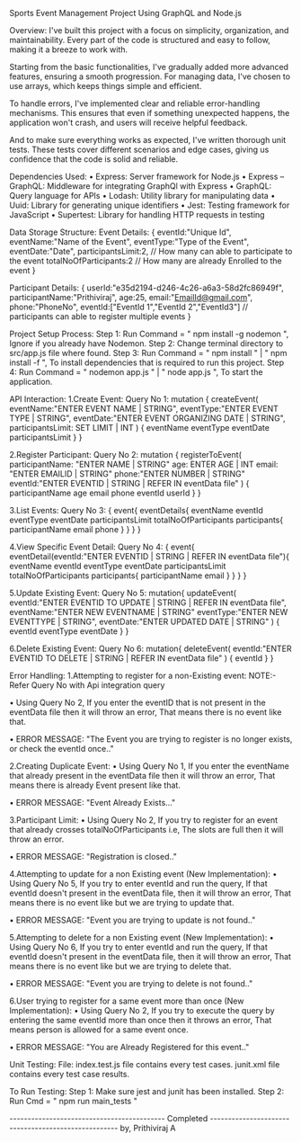 Sports Event Management Project Using GraphQL and Node.js


Overview:
I've built this project with a focus on simplicity, organization, and maintainability. Every part of the code is structured and easy to follow, making it a breeze to work with.

Starting from the basic functionalities, I've gradually added more advanced features, ensuring a smooth progression. For managing data, I've chosen to use arrays, which keeps things simple and efficient.

To handle errors, I've implemented clear and reliable error-handling mechanisms. This ensures that even if something unexpected happens, the application won't crash, and users will receive helpful feedback.

And to make sure everything works as expected, I've written thorough unit tests. These tests cover different scenarios and edge cases, giving us confidence that the code is solid and reliable.


Dependencies Used:
• Express: Server framework for Node.js
• Express – GraphQL: Middleware for integrating GraphQl with Express
• GraphQL: Query language for APIs
• Lodash: Utility library for manipulating data
• Uuid: Library for generating unique identifiers
• Jest: Testing framework for JavaScript
• Supertest: Library for handling HTTP requests in testing


Data Storage Structure:
Event Details:
{
        eventId:"Unique Id",
        eventName:"Name of the Event",
        eventType:"Type of the Event",
        eventDate:"Date",
        participantsLimit:2, // How many can able to participate to the event
        totalNoOfParticipants:2 // How many are already Enrolled to the event
}

Participant Details:
{
        userId:"e35d2194-d246-4c26-a6a3-58d2fc86949f",
        participantName:"Prithiviraj",
        age:25,
        email:"EmailId@gmail.com",
        phone:"PhoneNo",
        eventId:["EventId 1","EventId 2","EventId3"] // participants can able to register multiple events
}


Project Setup Process:
Step 1: Run Command = " npm install -g nodemon ", Ignore if you already have Nodemon.
Step 2: Change terminal directory to src/app.js file where found.
Step 3: Run Command = " npm install " | " npm install -f ", To install dependencies that is 
required to run this project.
Step 4: Run Command = " nodemon app.js " | " node app.js ", To start the application.


API Interaction:
1.Create Event:
Query No 1:
mutation {
     createEvent(
       eventName:"ENTER EVENT NAME | STRING",
       eventType:"ENTER EVENT TYPE | STRING", 
       eventDate:"ENTER EVENT ORGANIZING DATE | STRING",
       participantsLimit: SET LIMIT | INT
     )
   {
     eventName
     eventType
     eventDate
     participantsLimit
   }
}

2.Register Participant:
Query No 2:
mutation {
  registerToEvent(
    participantName: "ENTER NAME | STRING"
    age: ENTER AGE | INT
    email: "ENTER EMAILID | STRING"
    phone:"ENTER NUMBER | STRING"
    eventId:"ENTER EVENTID | STRING | REFER IN eventData file"
  ) {
    participantName
    age
    email
    phone
    eventId
    userId
  }
}
 
3.List Events:
Query No 3:
{
 event{
  eventDetails{
    eventName
    eventId
    eventType
    eventDate
    participantsLimit
    totalNoOfParticipants
    participants{
      participantName
      email
      phone
    }
  }
} 
}

4.View Specific Event Detail:
Query No 4:
{
	event{
    	eventDetail(eventId:"ENTER EVENTID | STRING | REFER IN eventData file"){
    	eventName
    	eventId
    	eventType
    	eventDate
    	participantsLimit
    	totalNoOfParticipants
      	  participants{
            participantName
            email
      }
  }
}
}

5.Update Existing Event:
Query No 5:
mutation{
  updateEvent(
    eventId:"ENTER EVENTID TO UPDATE | STRING | REFER IN eventData file",
    eventName:"ENTER NEW EVENTNAME | STRING"
    eventType:"ENTER NEW EVENTTYPE | STRING",
    eventDate:"ENTER UPDATED DATE | STRING"
  )
  {
    eventId
    eventType
    eventDate
  }
}

6.Delete Existing Event:
Query No 6:
mutation{
  deleteEvent(
    eventId:"ENTER EVENTID TO DELETE | STRING | REFER IN eventData file"
  )
  {
    eventId
  }
}

Error Handling:
1.Attempting to register for a non-Existing event:
NOTE:- Refer Query No with Api integration query

• Using Query No 2, If you enter the eventID that is not present in the eventData file then it 
will throw an error, That means there is no event like that.

• ERROR MESSAGE: "The Event you are trying to register is no longer exists, or check 
the eventId once.."

2.Creating Duplicate Event: 
• Using Query No 1, If you enter the eventName that already present in the eventData file 
then it will throw an error, That means there is already Event present like that.

• ERROR MESSAGE: "Event Already Exists..."

3.Participant Limit: 
• Using Query No 2, If you try to register for an event that already crosses 
totalNoOfParticipants i.e, The slots are full then it will throw an error.

• ERROR MESSAGE: "Registration is closed.."

4.Attempting to update for a non Existing event (New Implementation):
• Using Query No 5, If you try to enter eventId and run the query, If that eventId doesn't 
present in the eventData file, then it will throw an error, That means there is no event like 
but we are trying to update that.

• ERROR MESSAGE: "Event you are trying to update is not found.." 

5.Attempting to delete for a non Existing event (New Implementation): 
• Using Query No 6, If you try to enter eventId and run the query, If that eventId doesn't 
present in the eventData file, then it will throw an error, That means there is no event like 
but we are trying to delete that.

• ERROR MESSAGE: "Event you are trying to delete is not found.."

6.User trying to register for a same event more than once (New Implementation): 
• Using Query No 2, If you try to execute the query by entering the same eventId more 
than once then it throws an error, That means person is allowed for a same event once.

• ERROR MESSAGE: "You are Already Registered for this event.."

Unit Testing:
File:
index.test.js file contains every test cases.
junit.xml file contains every test case results.

To Run Testing:
Step 1: Make sure jest and junit has been installed.
Step 2: Run Cmd = " npm run main_tests "    

-------------------------------------------   Completed   ----------------------------------------------------
by, 
Prithiviraj A